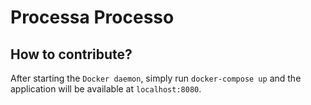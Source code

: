 # Processa Processo

## How to contribute?

After starting the `Docker daemon`, simply run `docker-compose up` and the application will be available at
`localhost:8080`.